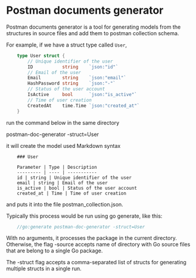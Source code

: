 # Postman documents generator

Postman documents generator is a tool for generating models from the structures in source files and add them to postman collection schema.

For example, if we have a struct type called `User`,

```go
    type User struct {
        // Unique identifier of the user
        ID           string    `json:"id"`
        // Email of the user
        Email        string    `json:"email"`
        HashPassword string    `json:"-"`
        // Status of the user account
        IsActive     bool      `json:"is_active"`
        // Time of user creation
        CreatedAt    time.Time `json:"created_at"`
    }
```

run the command below in the same directory

postman-doc-generator -struct=User

it will create the model used Markdown syntax

```text
    ### User

    Parameter | Type | Description
    --------- | ---- | -----------
    id | string | Unique identifier of the user
    email | string | Email of the user
    is_active | bool | Status of the user account
    created_at | Time | Time of user creation
```

and puts it into the file postman_collection.json.

Typically this process would be run using go generate, like this:

```go
    //go:generate postman-doc-generator -struct=User
```

With no arguments, it processes the package in the current directory. Otherwise, the flag -source accepts name of directory with Go source files that are belong to a single Go package.

The -struct flag accepts a comma-separated list of structs for generating multiple structs in a single run.
